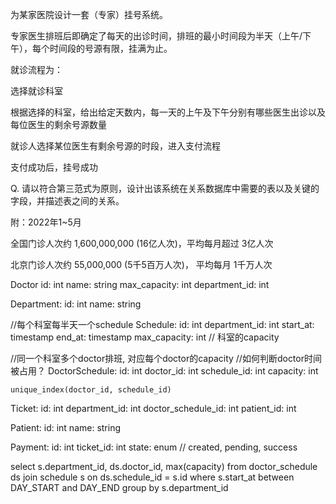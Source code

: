 为某家医院设计一套（专家）挂号系统。

 

专家医生排班后即确定了每天的出诊时间，排班的最小时间段为半天（上午/下午），每个时间段的号源有限，挂满为止。

 

就诊流程为：

 

选择就诊科室

根据选择的科室，给出给定天数内，每一天的上午及下午分别有哪些医生出诊以及每位医生的剩余号源数量

就诊人选择某位医生有剩余号源的时段，进入支付流程

支付成功后，挂号成功

 

Q. 请以符合第三范式为原则，设计出该系统在关系数据库中需要的表以及关键的字段，并描述表之间的关系。

 

附：2022年1~5月

 

全国门诊人次约 1,600,000,000 (16亿人次)，平均每月超过 3亿人次

北京门诊人次约 55,000,000 (5千5百万人次)， 平均每月 1千万人次


Doctor
    id: int
    name: string
    max_capacity: int
    department_id: int

Department:
    id: int
    name: string

//每个科室每半天一个schedule
Schedule:
    id: int
    department_id: int
    start_at: timestamp
    end_at: timestamp
    max_capacity: int // 科室的capacity

//同一个科室多个doctor排班, 对应每个doctor的capacity
//如何判断doctor时间被占用？
DoctorSchedule:
    id: int
    doctor_id: int
    schedule_id: int 
    capacity: int

    unique_index(doctor_id, schedule_id)


Ticket:
    id: int
    department_id: int
    doctor_schedule_id: int
    patient_id: int

Patient:
    id: int
    name: string

Payment:
    id: int
    ticket_id: int
    state: enum // created, pending, success

select s.department_id, ds.doctor_id, max(capacity)  from doctor_schedule ds join schedule s on ds.schedule_id = s.id 
where s.start_at between DAY_START and DAY_END
group by s.department_id









